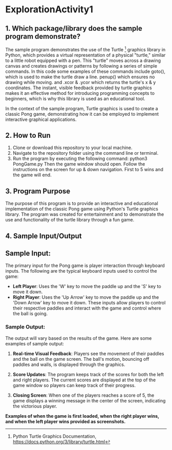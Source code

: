 # ExplorationActivity1
## 1. Which package/library does the sample program demonstrate?
The sample program demonstrates the use of the Turtle [^1^] graphics library in Python, which provides a virtual representation of a physical "turtle," similar to a little robot equipped with a pen. This "turtle" moves across a drawing canvas and creates drawings or patterns by following a series of simple commands. In this code some examples of these commands include goto(), which is used to make the turtle draw a line. penup() which ensures no drawing while moving. and .xcor & .ycor which returns the turtle's x & y coordinates.  The instant, visible feedback provided by turtle graphics makes it an effective method for introducing programming concepts to beginners, which is why this library is used as an educational tool.

In the context of the sample program, Turtle graphics is used to create a classic Pong game, demonstrating how it can be employed to implement interactive graphical applications.

[^1^]: Python Turtle Graphics Documentation, https://docs.python.org/3/library/turtle.html

## 2. How to Run
1. Clone or download this repository to your local machine.
2. Navigate to the repository folder using the command line or terminal.
3. Run the program by executing the following command:
   python3 PongGame.py
Then the game window should open. Follow the instructions on the screen for up & down navigation. First to 5 wins and the game will end.

## 3. Program Purpose
The purpose of this program is to provide an interactive and educational implementation of the classic Pong game using Python's Turtle graphics library. The program was created for entertainment and to demonstrate the use and functionality of the turtle library through a fun game.

## 4. Sample Input/Output
## Sample Input:
The primary input for the Pong game is player interaction through keyboard inputs. The following are the typical keyboard inputs used to control the game:
- **Left Player**: Uses the 'W' key to move the paddle up and the 'S' key to move it down.
- **Right Player**: Uses the 'Up Arrow' key to move the paddle up and the 'Down Arrow' key to move it down.
These inputs allow players to control their respective paddles and interact with the game and control where the ball is going.
### Sample Output:
The output will vary based on the results of the game. Here are some examples of sample output:

1. **Real-time Visual Feedback**: Players see the movement of their paddles and the ball on the game screen. The ball's motion, bouncing off paddles and walls, is displayed through the graphics.

2. **Score Updates**: The program keeps track of the scores for both the left and right players. The current scores are displayed at the top of the game window so players can keep track of their progress.

3. **Closing Screen**: When one of the players reaches a score of 5,  the game displays a winning message in the center of the screen, indicating the victorious player.

**Examples of when the game is first loaded, when the right player wins, and when the left player wins provided as screenshots.**
